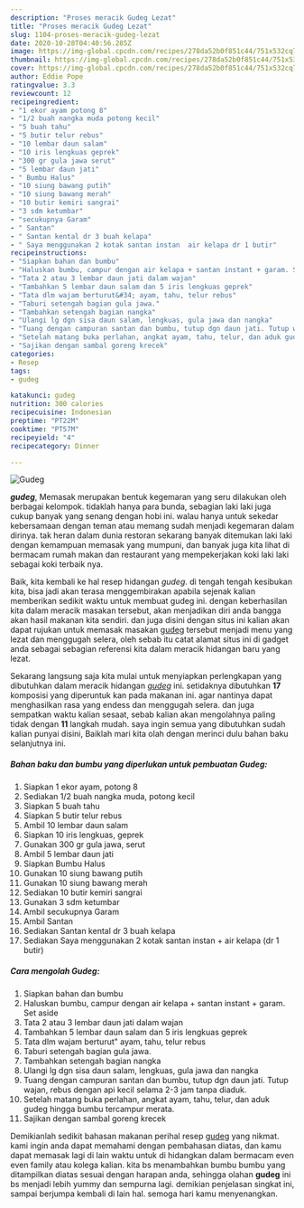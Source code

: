 ```yaml
---
description: "Proses meracik Gudeg Lezat"
title: "Proses meracik Gudeg Lezat"
slug: 1104-proses-meracik-gudeg-lezat
date: 2020-10-28T04:40:56.285Z
image: https://img-global.cpcdn.com/recipes/278da52b0f851c44/751x532cq70/gudeg-foto-resep-utama.jpg
thumbnail: https://img-global.cpcdn.com/recipes/278da52b0f851c44/751x532cq70/gudeg-foto-resep-utama.jpg
cover: https://img-global.cpcdn.com/recipes/278da52b0f851c44/751x532cq70/gudeg-foto-resep-utama.jpg
author: Eddie Pope
ratingvalue: 3.3
reviewcount: 12
recipeingredient:
- "1 ekor ayam potong 8"
- "1/2 buah nangka muda potong kecil"
- "5 buah tahu"
- "5 butir telur rebus"
- "10 lembar daun salam"
- "10 iris lengkuas geprek"
- "300 gr gula jawa serut"
- "5 lembar daun jati"
- " Bumbu Halus"
- "10 siung bawang putih"
- "10 siung bawang merah"
- "10 butir kemiri sangrai"
- "3 sdm ketumbar"
- "secukupnya Garam"
- " Santan"
- " Santan kental dr 3 buah kelapa"
- " Saya menggunakan 2 kotak santan instan  air kelapa dr 1 butir"
recipeinstructions:
- "Siapkan bahan dan bumbu"
- "Haluskan bumbu, campur dengan air kelapa + santan instant + garam. Set aside"
- "Tata 2 atau 3 lembar daun jati dalam wajan"
- "Tambahkan 5 lembar daun salam dan 5 iris lengkuas geprek"
- "Tata dlm wajam berturut&#34; ayam, tahu, telur rebus"
- "Taburi setengah bagian gula jawa."
- "Tambahkan setengah bagian nangka"
- "Ulangi lg dgn sisa daun salam, lengkuas, gula jawa dan nangka"
- "Tuang dengan campuran santan dan bumbu, tutup dgn daun jati. Tutup wajan, rebus dengan api kecil selama 2-3 jam tanpa diaduk."
- "Setelah matang buka perlahan, angkat ayam, tahu, telur, dan aduk gudeg hingga bumbu tercampur merata."
- "Sajikan dengan sambal goreng krecek"
categories:
- Resep
tags:
- gudeg

katakunci: gudeg 
nutrition: 300 calories
recipecuisine: Indonesian
preptime: "PT22M"
cooktime: "PT57M"
recipeyield: "4"
recipecategory: Dinner

---
```



![Gudeg](https://img-global.cpcdn.com/recipes/278da52b0f851c44/751x532cq70/gudeg-foto-resep-utama.jpg)

<b><i>gudeg</i></b>, Memasak merupakan bentuk kegemaran yang seru dilakukan oleh berbagai kelompok. tidaklah hanya para bunda, sebagian laki laki juga cukup banyak yang senang dengan hobi ini. walau hanya untuk sekedar kebersamaan dengan teman atau memang sudah menjadi kegemaran dalam dirinya. tak heran dalam dunia restoran sekarang banyak ditemukan laki laki dengan kemampuan memasak yang mumpuni, dan banyak juga kita lihat di bermacam rumah makan dan restaurant yang mempekerjakan koki laki laki sebagai koki terbaik nya.

Baik, kita kembali ke hal resep hidangan <i>gudeg</i>. di tengah tengah kesibukan kita, bisa jadi akan terasa menggembirakan apabila sejenak kalian memberikan sedikit waktu untuk membuat gudeg ini. dengan keberhasilan kita dalam meracik masakan tersebut, akan menjadikan diri anda bangga akan hasil makanan kita sendiri. dan juga disini dengan situs ini kalian akan dapat rujukan untuk memasak masakan <u>gudeg</u> tersebut menjadi menu yang lezat dan menggugah selera, oleh sebab itu catat alamat situs ini di gadget anda sebagai sebagian referensi kita dalam meracik hidangan baru yang lezat.




Sekarang langsung saja kita mulai untuk menyiapkan perlengkapan yang dibutuhkan dalam meracik hidangan <u><i>gudeg</i></u> ini. setidaknya dibutuhkan <b>17</b> komposisi yang diperuntuk kan pada makanan ini. agar nantinya dapat menghasilkan rasa yang endess dan menggugah selera. dan juga sempatkan waktu kalian sesaat, sebab kalian akan mengolahnya paling tidak dengan <b>11</b> langkah mudah. saya ingin semua yang dibutuhkan sudah kalian punyai disini, Baiklah mari kita olah dengan merinci dulu bahan baku selanjutnya ini.

<!--inarticleads1-->

##### Bahan baku dan bumbu yang diperlukan untuk pembuatan Gudeg:

1. Siapkan 1 ekor ayam, potong 8
1. Sediakan 1/2 buah nangka muda, potong kecil
1. Siapkan 5 buah tahu
1. Siapkan 5 butir telur rebus
1. Ambil 10 lembar daun salam
1. Siapkan 10 iris lengkuas, geprek
1. Gunakan 300 gr gula jawa, serut
1. Ambil 5 lembar daun jati
1. Siapkan  Bumbu Halus
1. Gunakan 10 siung bawang putih
1. Gunakan 10 siung bawang merah
1. Sediakan 10 butir kemiri sangrai
1. Gunakan 3 sdm ketumbar
1. Ambil secukupnya Garam
1. Ambil  Santan
1. Sediakan  Santan kental dr 3 buah kelapa
1. Sediakan  Saya menggunakan 2 kotak santan instan + air kelapa (dr 1 butir)




<!--inarticleads2-->

##### Cara mengolah Gudeg:

1. Siapkan bahan dan bumbu
1. Haluskan bumbu, campur dengan air kelapa + santan instant + garam. Set aside
1. Tata 2 atau 3 lembar daun jati dalam wajan
1. Tambahkan 5 lembar daun salam dan 5 iris lengkuas geprek
1. Tata dlm wajam berturut&#34; ayam, tahu, telur rebus
1. Taburi setengah bagian gula jawa.
1. Tambahkan setengah bagian nangka
1. Ulangi lg dgn sisa daun salam, lengkuas, gula jawa dan nangka
1. Tuang dengan campuran santan dan bumbu, tutup dgn daun jati. Tutup wajan, rebus dengan api kecil selama 2-3 jam tanpa diaduk.
1. Setelah matang buka perlahan, angkat ayam, tahu, telur, dan aduk gudeg hingga bumbu tercampur merata.
1. Sajikan dengan sambal goreng krecek




Demikianlah sedikit bahasan makanan perihal resep <u>gudeg</u> yang nikmat. kami ingin anda dapat memahami dengan pembahasan diatas, dan kamu dapat memasak lagi di lain waktu untuk di hidangkan dalam bermacam even even family atau kolega kalian. kita bs menambahkan bumbu bumbu yang ditampilkan diatas sesuai dengan harapan anda, sehingga olahan <b>gudeg</b> ini bs menjadi lebih yummy dan sempurna lagi. demikian penjelasan singkat ini, sampai berjumpa kembali di lain hal. semoga hari kamu menyenangkan.
